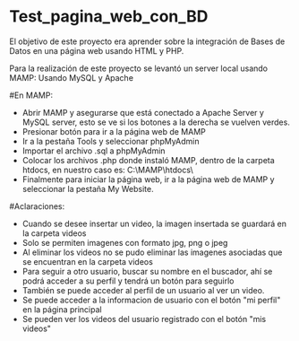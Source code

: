 # Test_pagina_web_con_BD
El objetivo de este proyecto era aprender sobre la integración de Bases de Datos en una página web usando HTML y PHP.

Para la realización de este proyecto se levantó un server local usando MAMP: Usando MySQL y Apache

#En MAMP:

- Abrir MAMP y asegurarse que está conectado a Apache Server y MySQL server, esto se ve si los botones a la derecha se vuelven verdes.
- Presionar botón para ir a la página web de MAMP
- Ir a la pestaña Tools y seleccionar phpMyAdmin
- Importar el archivo .sql a phpMyAdmin
- Colocar los archivos .php donde instaló MAMP, dentro de la carpeta htdocs, en nuestro caso es: C:\MAMP\htdocs\
- Finalmente para iniciar la página web, ir a la página web de MAMP y seleccionar la pestaña My Website.

#Aclaraciones:

- Cuando se desee insertar un video, la imagen insertada se guardará en la carpeta videos
- Solo se permiten imagenes con formato jpg, png o jpeg
- Al eliminar los videos no se pudo eliminar las imagenes asociadas que se encuentran en la carpeta videos
- Para seguir a otro usuario, buscar su nombre en el buscador, ahí se podrá acceder a su perfil y tendrá un botón para seguirlo
- También se puede acceder al perfil de un usuario al ver un video.
- Se puede acceder a la informacion de usuario con el botón "mi perfil" en la página principal
- Se pueden ver los videos del usuario registrado con el botón "mis videos" 
